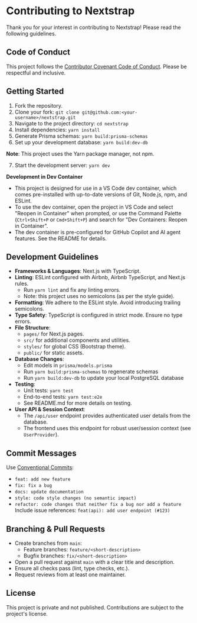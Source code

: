 # Contributing to Nextstrap

Thank you for your interest in contributing to Nextstrap! Please read the following guidelines.

## Code of Conduct

This project follows the [Contributor Covenant Code of Conduct](https://www.contributor-covenant.org/). Please be respectful and inclusive.

## Getting Started

1. Fork the repository.
2. Clone your fork: `git clone git@github.com:<your-username>/nextstrap.git`
3. Navigate to the project directory: `cd nextstrap`
4. Install dependencies: `yarn install`
5. Generate Prisma schemas: `yarn build:prisma-schemas`
6. Set up your development database: `yarn build:dev-db`

**Note**: This project uses the Yarn package manager, not npm.

7. Start the development server: `yarn dev`

**Development in Dev Container**

- This project is designed for use in a VS Code dev container, which comes pre-installed with up-to-date versions of Git, Node.js, npm, and ESLint.
- To use the dev container, open the project in VS Code and select "Reopen in Container" when prompted, or use the Command Palette (`Ctrl+Shift+P` or `Cmd+Shift+P`) and search for "Dev Containers: Reopen in Container".
- The dev container is pre-configured for GitHub Copilot and AI agent features. See the README for details.

## Development Guidelines

- **Frameworks & Languages**: Next.js with TypeScript.
- **Linting**: ESLint configured with Airbnb, Airbnb TypeScript, and Next.js rules.
  - Run `yarn lint` and fix any linting errors.
  - Note: this project uses no semicolons (as per the style guide).
- **Formatting**: We adhere to the ESLint style. Avoid introducing trailing semicolons.
- **Type Safety**: TypeScript is configured in strict mode. Ensure no type errors.
- **File Structure**:
  - `pages/` for Next.js pages.
  - `src/` for additional components and utilities.
  - `styles/` for global CSS (Bootstrap theme).
  - `public/` for static assets.
- **Database Changes**:
  - Edit models in `prisma/models.prisma`
  - Run `yarn build:prisma-schemas` to regenerate schemas
  - Run `yarn build:dev-db` to update your local PostgreSQL database
- **Testing**:
  - Unit tests: `yarn test`
  - End-to-end tests: `yarn test:e2e`
  - See README.md for more details on testing.
- **User API & Session Context**:
  - The `/api/user` endpoint provides authenticated user details from the database.
  - The frontend uses this endpoint for robust user/session context (see `UserProvider`).

## Commit Messages

Use [Conventional Commits](https://www.conventionalcommits.org/):

- `feat: add new feature`
- `fix: fix a bug`
- `docs: update documentation`
- `style: code style changes (no semantic impact)`
- `refactor: code changes that neither fix a bug nor add a feature`
  Include issue references: `feat(api): add user endpoint (#123)`

## Branching & Pull Requests

- Create branches from `main`:
  - Feature branches: `feature/<short-description>`
  - Bugfix branches: `fix/<short-description>`
- Open a pull request against `main` with a clear title and description.
- Ensure all checks pass (lint, type checks, etc.).
- Request reviews from at least one maintainer.

## License

This project is private and not published. Contributions are subject to the project's license.
